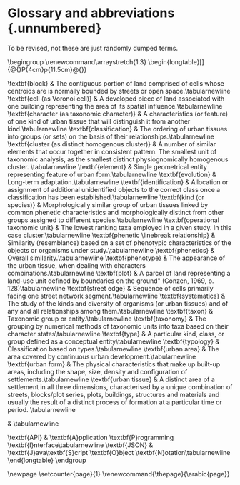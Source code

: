 # Glossary and abbreviations {.unnumbered}

To be revised, not these are just randomly dumped terms.

\begingroup
\renewcommand\arraystretch{1.3}
\begin{longtable}[]{@{}P{4cm}p{11.5cm}@{}}

\textbf{block} & The contiguous portion of land comprised of cells whose centroids are is normally bounded by streets or open space.\tabularnewline
\textbf{cell (as Voronoi cell)} & A developed piece of land associated with one building representing the area of its spatial influence.\tabularnewline
\textbf{character (as taxonomic character)} & A characteristics (or feature) of one kind of urban tissue that will distinguish it from another kind.\tabularnewline
\textbf{classification} & The ordering of urban tissues into groups (or sets) on the basis of their relationships.\tabularnewline
\textbf{cluster (as distinct homogenous cluster)} & A number of similar elements that occur together in consistent pattern. The smallest unit of taxonomic analysis, as the smallest distinct physiognomically homogenous cluster. \tabularnewline
\textbf{element} & Single geometrical entity representing feature of urban form.\tabularnewline
\textbf{evolution} & Long-term adaptation.\tabularnewline
\textbf{identification} & Allocation or assignment of additional unidentified objects to the correct class once a classification has been established.\tabularnewline
\textbf{kind (or species)} & Morphologically similar group of urban tissues linked by common phenetic characteristics and morphologically distinct from other groups assigned to different species.\tabularnewline
\textbf{operational taxonomic unit} & The lowest ranking taxa employed in a given study. In this case cluster.\tabularnewline
\textbf{phenetic \linebreak relationship} & Similarity (resemblance) based on a set of phenotypic characteristics of the objects or organisms under study.\tabularnewline
\textbf{phenetics} & Overall similarity.\tabularnewline
\textbf{phenotype} & The appearance of the urban tissue, when dealing with characters combinations.\tabularnewline
\textbf{plot} & A parcel of land representing a land-use unit defined by boundaries on the ground" (Conzen, 1969, p. 128)\tabularnewline
\textbf{street edge} & Sequence of cells primarily facing one street network segment.\tabularnewline
\textbf{systematics} & The study of the kinds and diversity of organisms (or urban tissues) and of any and all relationships among them.\tabularnewline
\textbf{taxon} & Taxonomic group or entity.\tabularnewline
\textbf{taxonomy} & The grouping by numerical methods of taxonomic units into taxa based on their character states\tabularnewline
\textbf{type} & A particular kind, class, or group defined as a conceptual entity\tabularnewline
\textbf{typology} & Classification based on types.\tabularnewline
\textbf{urban area} & The area covered by continuous urban development.\tabularnewline
\textbf{urban form} & The physical characteristics that make up built-up areas, including the shape, size, density and configuration of settlements.\tabularnewline
\textbf{urban tissue} & A distinct area of a settlement in all three dimensions, characterised by a unique combination of streets, blocks/plot series, plots, buildings, structures and materials and usually the result of a distinct process of formation at a particular time or period. \tabularnewline

& \tabularnewline

\textbf{API} & \textbf{A}pplication \textbf{P}rogramming \textbf{I}nterface\tabularnewline
\textbf{JSON} & \textbf{J}ava\textbf{S}cript \textbf{O}bject \textbf{N}otation\tabularnewline
\end{longtable}
\endgroup

\newpage
\setcounter{page}{1}
\renewcommand{\thepage}{\arabic{page}}
